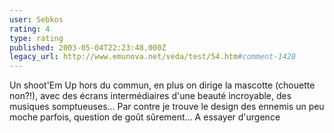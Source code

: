 ```yaml
---
user: Sebkos
rating: 4
type: rating
published: 2003-05-04T22:23:48.000Z
legacy_url: http://www.emunova.net/veda/test/54.htm#comment-1428
---
```

Un shoot'Em Up hors du commun, en plus on dirige la mascotte (chouette non?!), avec des écrans intermédiaires d'une beauté incroyable, des musiques somptueuses...
Par contre je trouve le design des ennemis un peu moche parfois, question de goût sûrement...
A essayer d'urgence